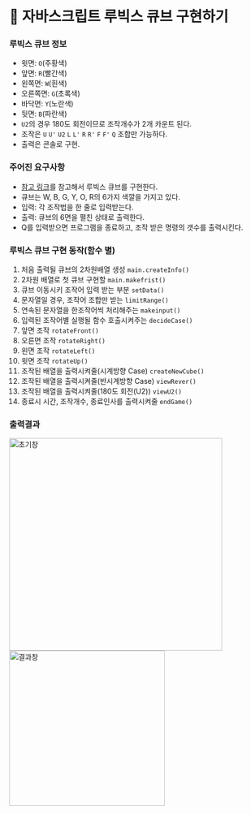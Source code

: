 # 🎲 자바스크립트 루빅스 큐브 구현하기

### 루빅스 큐브 정보

- 윗면: `O`(주황색)
- 앞면: `R`(빨간색)
- 왼쪽면: `W`(흰색)
- 오른쪽면: `G`(초록색)
- 바닥면: `Y`(노란색)
- 뒷면: `B`(파란색)
- `U2`의 경우 180도 회전이므로 조작개수가 2개 카운트 된다.
- 조작은 `U` `U'` `U2` `L` `L'` `R` `R'` `F` `F'` `Q` 조합만 가능하다.
- 출력은 콘솔로 구현.

### 주어진 요구사항

- [참고 링크](https://cube3x3.com/%ED%81%90%EB%B8%8C%EB%A5%BC-%EB%A7%9E%EC%B6%94%EB%8A%94-%EB%B0%A9/#notation)를 참고해서 루빅스 큐브를 구현한다.
- 큐브는 W, B, G, Y, O, R의 6가지 색깔을 가지고 있다.
- 입력: 각 조작법을 한 줄로 입력받는다.
- 출력: 큐브의 6면을 펼친 상태로 출력한다.
- Q를 입력받으면 프로그램을 종료하고, 조작 받은 명령의 갯수를 출력시킨다.

### 루빅스 큐브 구현 동작(함수 별)

1. 처음 출력될 큐브의 2차원배열 생성 `main.createInfo()`
2. 2차원 배열로 첫 큐브 구현할 `main.makefrist()`
3. 큐브 이동시키 조작어 입력 받는 부분 `setData()`
4. 문자열일 경우, 조작어 조합만 받는 `limitRange()`
5. 연속된 문자열을 한조작어씩 처리해주는 `makeinput()`
6. 입력된 조작어별 실행될 함수 호출시켜주는 `decideCase()`
7. 앞면 조작 `rotateFront()`
8. 오른면 조작 `rotateRight()`
9. 왼면 조작 `rotateLeft()`
10. 윗면 조작 `rotateUp()`
11. 조작된 배열을 출력시켜줄(시계방향 Case) `createNewCube()`
12. 조작된 배열을 출력시켜줄(반시계방향 Case) `viewRever()`
13. 조작된 배열을 출력시켜줄(180도 회전(U2)) `viewU2()`
14. 종료시 시간, 조작개수, 종료인사를 출력시켜줄 `endGame()`

### 출력결과

<img width="419" alt="초기창" src="https://user-images.githubusercontent.com/71510362/102019953-98660900-3db9-11eb-907e-6c8506e0d41b.PNG">

<img width="306" alt="결과창" src="https://user-images.githubusercontent.com/71510362/102019989-c3e8f380-3db9-11eb-9b27-c1eb547da8a1.PNG">
